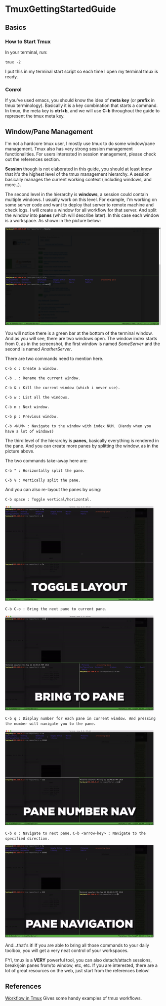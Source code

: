 # TmuxGettingStartedGuide

## Basics

### How to Start Tmux

In your terminal, run:

`tmux -2`

I put this in my terminal start script so each time I open my terminal tmux is ready.

### Conrol

If you've used emacs, you should know the idea of **meta key** (or **prefix** in tmux terminology). Basically it is a key combination that starts a command.
In tmux, the meta key is **ctrl+b**, and we will use **C-b** throughout the guide to represent the tmux meta key.

## Window/Pane Management

I'm not a hardcore tmux user, I mostly use tmux to do some window/pane management. Tmux also has very strong session management functionalities. For users interested in session management, please check out the references section.

**Session** though is not elaborated in this guide, you should at least know that it's the highest level of the tmux management hierarchy. A session basically manages the current working context (including windows, and more..).

The second level in the hierarchy is **windows**, a session could contain multiple windows. I usually work on this level. For example, I'm working on some server code and want to deploy that server to remote machine and check logs. I will create a window for all workflow for that server. And split the window into **panes** (which will describe later). In this case each window is a workspace. As shown in the picture below:

![Workspace](./pics/win1.png)

You will notice there is a green bar at the bottom of the terminal window. And as you will see, there are two windows open. The window index starts from 0, as in the screenshot, the first window is named *SomeServer* and the second is named *AnotherServer*.

There are two commands need to mention here.

`C-b c : Create a window.`

`C-b , : Rename the current window.`

`C-b & : Kill the current window (which i never use).`

`C-b w : List all the windows.`

`C-b n : Next window.`

`C-b p : Previous window.`

`C-b <NUM> : Navigate to the window with index NUM. (Handy when you have a lot of windows)`

The third level of the hierarchy is **panes**, basically everything is rendered in the pane. And you can create more panes by splitting the window, as in the picture above.

The two commands take-away here are:

`C-b " : Horizontally split the pane.`

`C-b % : Vertically split the pane.`

And you can also re-layout the panes by using:

`C-b space : Toggle vertical/horizontal.`

![Toggle Layout](./pics/toggle.gif)

`C-b C-o : Bring the next pane to current pane.` 

![Bring To Pane](./pics/bring.gif)

`C-b q : Display number for each pane in current window. And pressing the number will navigate you to the pane.`

![Numbered Navigation](./pics/number.gif)

`C-b o : Navigate to next pane.`
`C-b <arrow-key> : Navigate to the specified direction.`

![Navigation](./pics/nav.gif)

And...that's it! 
If you are able to bring all those commands to your daily toolbox, you will get a very neat control of your workspaces.

FYI, tmux is a **VERY** powerful tool, you can also detach/attach sessions, break/join panes from/to window, etc, etc. 
If you are interested, there are a lot of great resources on the web, just start from the references below!

## References

[Workflow in Tmux](https://coderwall.com/p/_g2vpq/workflow-in-tmux) Gives some handy examples of tmux workflows.
